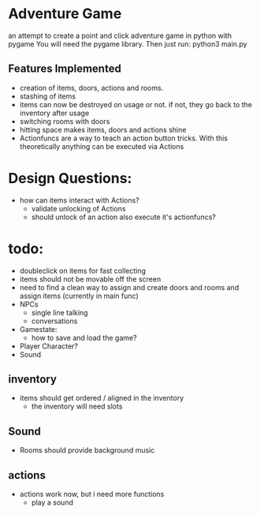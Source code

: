 # Adventure Game

an attempt to create a point and click adventure game in python  with pygame
You will need the pygame library. Then just run:
	 python3 main.py

## Features Implemented
- creation of items, doors, actions and rooms.
- stashing of items
- items can now be destroyed on usage or not. if not, they go back to the inventory after usage
- switching rooms with doors
- hitting space makes items, doors and actions shine
- Actionfuncs are a way to teach an action button tricks. With this theoretically anything can be executed via Actions

# Design Questions:
- how can items interact with Actions?
	- validate unlocking of Actions
	- should unlock of an action also execute it's actionfuncs?

# todo: 
- doubleclick on items for fast collecting
- items should not be movable off the screen
- need to find a clean way to assign and create doors and rooms and assign items (currently in main func)
- NPCs
	- single line talking
	- conversations
- Gamestate:
	- how to save and load the game?
- Player Character?
- Sound

## inventory
- items should get ordered / aligned in the inventory
	- the inventory will need slots 

## Sound
- Rooms should provide background music

## actions
- actions work now, but i need more functions
	- play a sound

	


